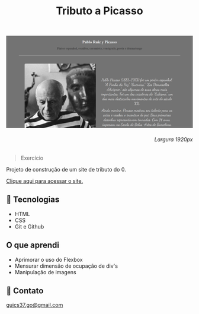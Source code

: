 <h1 align="center">Tributo a Picasso</h1>

<br>

<kbd>![preview](./github/preview.png)

<h6 align="right">Largura 1920px</h6>

>Exercício

Projeto de construção de um site de tributo do 0. <br>

[Clique aqui para acessar o site.](https://scgui.github.io/medicenter)

## 🔧 Tecnologias

- HTML
- CSS
- Git e Github

## O que aprendi

- Aprimorar o uso do Flexbox
- Mensurar dimensão de ocupação de div's
- Manipulação de imagens

## 🔌 Contato

guics37.go@gmail.com

